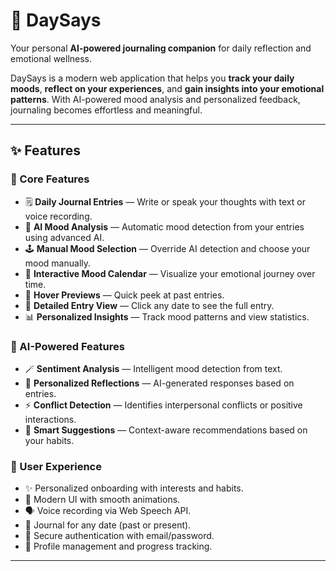 # 📝 DaySays

Your personal **AI-powered journaling companion** for daily reflection and emotional wellness.

DaySays is a modern web application that helps you **track your daily moods**, **reflect on your experiences**, and **gain insights into your emotional patterns**. With AI-powered mood analysis and personalized feedback, journaling becomes effortless and meaningful.

---

## ✨ Features

### 🎯 Core Features
- 🗒 **Daily Journal Entries** — Write or speak your thoughts with text or voice recording.  
- 🧠 **AI Mood Analysis** — Automatic mood detection from your entries using advanced AI.  
- 🕹 **Manual Mood Selection** — Override AI detection and choose your mood manually.  
- 📅 **Interactive Mood Calendar** — Visualize your emotional journey over time.  
- 👀 **Hover Previews** — Quick peek at past entries.  
- 📖 **Detailed Entry View** — Click any date to see the full entry.  
- 📊 **Personalized Insights** — Track mood patterns and view statistics.

### 🤖 AI-Powered Features
- 🪄 **Sentiment Analysis** — Intelligent mood detection from text.  
- 💬 **Personalized Reflections** — AI-generated responses based on entries.  
- ⚡ **Conflict Detection** — Identifies interpersonal conflicts or positive interactions.  
- 🌿 **Smart Suggestions** — Context-aware recommendations based on your habits.

### 🎨 User Experience
- ✨ Personalized onboarding with interests and habits.  
- 🧭 Modern UI with smooth animations.  
- 🗣 Voice recording via Web Speech API.  
- 📆 Journal for any date (past or present).  
- 🔐 Secure authentication with email/password.  
- 👤 Profile management and progress tracking.

---
